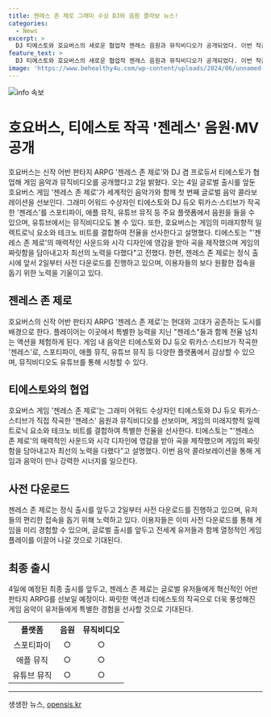 ```yaml
---
title: 젠레스 존 제로 그래미 수상 DJ와 음원 콜라보 뉴스!
categories:
  - News
excerpt: >
  DJ 티에스토와 호요버스의 새로운 협업작 젠레스 음원과 뮤직비디오가 공개되었다. 이번 작품은 어반 판타지 ARPG 젠레스 존 제로의 음악으로, 그래미 어워드 수상자인 티에스토와 DJ 듀오 뤼카스·스티브가 작곡에 참여했다. 곡은 주요 음원 플랫폼에서 듣거나 유튜브에서 뮤직비디오를 감상할 수 있다. 게임의 전율을 담은 이번 음악 작품은 사전 다운로드를 통해 이용자들에게 미리 제공되고, 글로벌 출시를 앞둔 젠레스 존 제로의 기대감을 높이고 있다.
feature_text: >
  DJ 티에스토와 호요버스의 새로운 협업작 젠레스 음원과 뮤직비디오가 공개되었다. 이번 작품은 어반 판타지 ARPG 젠레스 존 제로의 음악으로, 그래미 어워드 수상자인 티에스토와 DJ 듀오 뤼카스·스티브가 작곡에 참여했다. 곡은 주요 음원 플랫폼에서 듣거나 유튜브에서 뮤직비디오를 감상할 수 있다. 게임의 전율을 담은 이번 음악 작품은 사전 다운로드를 통해 이용자들에게 미리 제공되고, 글로벌 출시를 앞둔 젠레스 존 제로의 기대감을 높이고 있다.
image: 'https://www.behealthy4u.com/wp-content/uploads/2024/06/unnamed-file.png'
---
```


<p><img src="https://www.behealthy4u.com/wp-content/uploads/2024/06/unnamed-file.png" alt="info 속보" /></p>

<h1>호요버스, 티에스토 작곡 '젠레스' 음원·MV 공개</h1>

<p data-ke-size="size16">호요버스는 신작 어반 판타지 ARPG '젠레스 존 제로'와 DJ 겸 프로듀서 티에스토가 협업해 게임 음악과 뮤직비디오를 공개했다고 2일 밝혔다. 오는 4일 글로벌 출시를 앞둔 호요버스 게임 '젠레스 존 제로'가 세계적인 음악가와 함께 첫 번째 글로벌 음악 콜라보레이션을 선보인다. 그래미 어워드 수상자인 티에스토와 DJ 듀오 뤼카스·스티브가 작곡한 '젠레스'를 스포티파이, 애플 뮤직, 유튜브 뮤직 등 주요 플랫폼에서 음원을 들을 수 있으며, 유튜브에서는 뮤직비디오도 볼 수 있다. 또한, 호요버스는 게임의 미래지향적 일렉트로닉 요소와 테크노 비트를 결합하여 전율을 선사한다고 설명했다. 티에스토는 "'젠레스 존 제로'의 매력적인 사운드와 시각 디자인에 영감을 받아 곡을 제작했으며 게임의 짜릿함을 담아내고자 최선의 노력을 다했다"고 전했다. 한편, 젠레스 존 제로는 정식 출시에 앞서 2일부터 사전 다운로드를 진행하고 있으며, 이용자들의 보다 원활한 접속을 돕기 위한 노력을 기울이고 있다.</p>

<h2 data-ke-size="size26">젠레스 존 제로</h2>

<p data-ke-size="size16">호요버스의 신작 어반 판타지 ARPG '젠레스 존 제로'는 현대와 고대가 공존하는 도시를 배경으로 한다. 플레이어는 이곳에서 특별한 능력을 지닌 "젠레스"들과 함께 전율 넘치는 액션을 체험하게 된다. 게임 내 음악은 티에스토와 DJ 듀오 뤼카스·스티브가 작곡한 '젠레스'로, 스포티파이, 애플 뮤직, 유튜브 뮤직 등 다양한 플랫폼에서 감상할 수 있으며, 뮤직비디오도 유튜브를 통해 시청할 수 있다.</p>

<h2 data-ke-size="size26">티에스토와의 협업</h2>

<p data-ke-size="size16">호요버스 게임 '젠레스 존 제로'는 그래미 어워드 수상자인 티에스토와 DJ 듀오 뤼카스·스티브가 직접 작곡한 '젠레스' 음원과 뮤직비디오를 선보이며, 게임의 미래지향적 일렉트로닉 요소와 테크노 비트를 결합하여 특별한 전율을 선사한다. 티에스토는 "'젠레스 존 제로'의 매력적인 사운드와 시각 디자인에 영감을 받아 곡을 제작했으며 게임의 짜릿함을 담아내고자 최선의 노력을 다했다"고 설명했다. 이번 음악 콜라보레이션을 통해 게임과 음악이 만나 강력한 시너지를 일으킨다.</p>

<h2 data-ke-size="size26">사전 다운로드</h2>

<p data-ke-size="size16">젠레스 존 제로는 정식 출시를 앞두고 2일부터 사전 다운로드를 진행하고 있으며, 유저들의 편리한 접속을 돕기 위해 노력하고 있다. 이용자들은 이미 사전 다운로드를 통해 게임을 미리 경험할 수 있으며, 글로벌 출시를 앞두고 전세계 유저들과 함께 열정적인 게임 플레이를 이끌어 나갈 것으로 기대된다.</p>

<h2 data-ke-size="size26">최종 출시</h2>

<p data-ke-size="size16">4일에 예정된 최종 출시를 앞두고, 젠레스 존 제로는 글로벌 유저들에게 혁신적인 어반 판타지 ARPG를 선보일 예정이다. 짜릿한 액션과 티에스토의 작곡으로 더욱 풍성해진 게임 음악이 유저들에게 특별한 경험을 선사할 것으로 기대된다.</p>

<table>
  <tr>
    <td style="text-align: center; height: 17px;"><b>플랫폼</b></td>
    <td style="text-align: center; height: 17px;"><b>음원</b></td>
    <td style="text-align: center; height: 17px;"><b>뮤직비디오</b></td>
  </tr>
  <tr>
    <td style="text-align: center; height: 17px;">스포티파이</td>
    <td style="text-align: center; height: 17px;">○</td>
    <td style="text-align: center; height: 17px;">○</td>
  </tr>
  <tr>
    <td style="text-align: center; height: 17px;">애플 뮤직</td>
    <td style="text-align: center; height: 17px;">○</td>
    <td style="text-align: center; height: 17px;">○</td>
  </tr>
  <tr>
    <td style="text-align: center; height: 17px;">유튜브 뮤직</td>
    <td style="text-align: center; height: 17px;">○</td>
    <td style="text-align: center; height: 17px;">○</td>
  </tr>
</table>

<hr>
생생한 뉴스, <a href="https://opensis.kr" rel="dofollow">opensis.kr</a>


